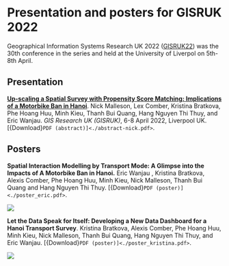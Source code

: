 # Presentation and posters for GISRUK 2022

Geographical Information Systems Research UK 2022 ([GISRUK22](http://liverpool.gisruk.org/)) was the 30th conference in the series and held at the University of Liverpol on 5th-8th April.

## Presentation

[**Up-scaling a Spatial Survey with Propensity Score Matching: Implications of a Motorbike Ban in Hanoi**](https://www.nickmalleson.co.uk/p/2022-GISRUK.html). Nick Malleson, Lex Comber, Kristina Bratkova, Phe Hoang Huu, Minh Kieu, Thanh Bui Quang, Hang Nguyen Thi Thuy, and Eric Wanjau. _GIS Research UK (GISRUK)_, 6-8 April 2022, Liverpool UK. 
[{Download}`PDF (abstract)]<./abstract-nick.pdf>`.


## Posters

**Spatial Interaction Modelling by Transport Mode: A Glimpse into the Impacts of A Motorbike Ban in Hanoi.**
Eric Wanjau , Kristina Bratkova, Alexis Comber, Phe Hoang Huu, Minh Kieu, Nick Malleson, Thanh Bui Quang and Hang Nguyen Thi Thuy. 
[{Download}`PDF (poster)]<./poster_eric.pdf>`.

![](poster_eric-web.jpg)



**Let the Data Speak for Itself: Developing a New Data Dashboard for a Hanoi Transport Survey**. 
Kristina Bratkova, Alexis Comber, Phe Hoang Huu, Minh Kieu, Nick Malleson, Thanh Bui Quang, Hang Nguyen Thi Thuy, and Eric Wanjau. 
[{Download}`PDF (poster)]<./poster_kristina.pdf>`.

![](poster_kristina-web.jpg)
